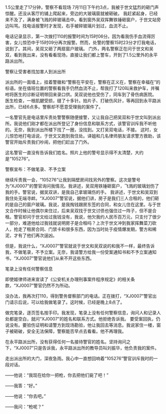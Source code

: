 1.5公里走了17分钟，警察不看现场 7月11日下午约3点，我被于世文猛烈的砸门声惊醒。还没从客厅的铺上爬起来，旁边的大玻璃窗就被砸破。 我赶紧起身，已经来不及了，满身被飞溅的碎玻璃击中。看到窗外吴双挥舞铁锤砸窗户，于世文站旁边叫骂。找电话报警时才发现，右手被碎玻璃片划过，血流不止。

电话记录显示，第一次拨打110的报警时间为15时06分。因为看我伤手血流得厉害，女儿惊恐中于15时09分再次报警。然而，处警的警察15时23分才打我电话，说到了。其间，吴双又砸了两扇窗户玻璃。 门外，两名警察正在问于世文和吴双，看到我出来，没有看看现场，直接让我们都上警车，开到了1.5公里外的永平路派出所。

警察让受害者找加害人到派出所

派出所的一面墙上，挂着警徽和“警察在平安在，警察在正义在，警察在幸福在”的标语。坐在值班位置的警察看我手仍然血流不止，帮我打了120叫来救护车，并嘱咐将医生的诊断证明带回来录口供。吴双说他也受伤了，同车到了骨伤病医院。 医生检查，一根肌腱受损，缝了十多针。拍片子、打破伤风针，等再回到永平路派出所，已经6点多。警察却不愿意受理我的案件了。

一名警官先是电话里斥责处警警察随便接警，又让我自己把吴双和于世文叫到派出所。我说他们刚才都在派出所登记了身份信息和联系方式，该警官训斥我不听他的。无奈，我到派出所楼下找了一圈，没找到。又打吴双电话，不接。 这时，女儿惊恐地打电话说，于世文又跑到我住处。译姐和几名律师朋友请求警方救助，该警官开始斥责我们吵闹，把他们赶出了门外。

这名警官一直没有告诉我们姓名。照片上他的警号显示得不太清楚，大约是“105276”。

警察宣布：不做笔录、不予立案

继续斥责我一会，“105276”让我到隔壁房间找另外的警察。这次是警号为“XJ0007”的警官询问我情况。我讲述，吴双用铁锤砸窗户，飞溅的玻璃划伤了我的手。警官说，据吴双讲，是我自己拿玻璃伤的手。 我讲述，于世文和吴双到我住处无端寻衅。“XJ0007”警官说，据他们讲，房子是我们三人合租的，他们砸的是自己的窗户玻璃。我说，是我掏钱跟房东签的合同，和女儿住在这里。与于世文合作时候让他偶尔来住过，后来吴双找于世文讨债也强住过一阵子，但不是合租。警官却问于世文给过我钱没有，我说，他欠我约人民币百万元，只支付了很少一部分，难道他给过我钱就说明房子是合租吗？上次于世文冲到我家挥舞菜刀砍人，抢走了租房合同、门禁卡和很多东西，因为当时处于疫情爆发期，警方和稀泥，才有了他们再次逞凶。

但是，我说什么，“XJ0007”警官就说于世文和吴双说的和我不一样，最终告诉我，不做笔录，不予立案。无奈，我请警方给我一份受案通知书和不予立案通知书，“XJ0007”警官说他们从来不开这些东西。

笔录上没有任何警察信息

即使姬律师进来宣读了《公安机关办理刑事案件程序规定》的相关条款，“XJ0007”警官仍然不为所动。

没办法，我再次打110，得到警务督察部门的电话。正在拨打，“XJ0007”警官出门请示后说，可以给我做笔录了。这时候，已经是晚上8点了。

做完笔录，逐页签名按手印。我发现，笔录上没有任何警察信息，询问人和记录人处都是空白，就问“XJ0007”的姓名和联系方式。他拒绝告诉我。 要受案回执，仍说没有。要验伤证明和请警方到现场勘验，他让我回去等消息。我说家住一楼，窗子被砸破，安全无法保障，警察能否早点去看看。他不再理我。

在永平路派出所，没有获得任何一名接待警官的姓名。坚持询问之下，“XJ0007”只是告诉我，永平路派出所的教导员叫刘振华，他负责我的案件。

走出派出所的大门，深夜急雨。我心中一直想回响着“105276”警官训斥我时的一段对话。

——他说：“我现在给你一把枪，你去把他们毙了吧！”

——我答：“好。”

——他说：“你去吧。”

——我问：“枪呢？” 

